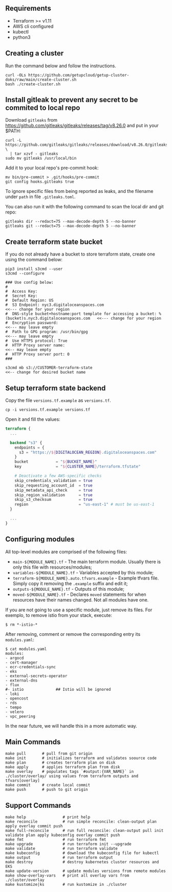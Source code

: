 ## Requirements

- Terraform >= v1.11
- AWS cli configured
- kubectl
- python3

## Creating a cluster

Run the command below and follow the instructions.

```
curl -OLs https://github.com/getupcloud/getup-cluster-doks/raw/main/create-cluster.sh
bash ./create-cluster.sh
```

## Install gitleak to prevent any secret to be commited to local repo

Download `gitleaks` from https://github.com/gitleaks/gitleaks/releases/tag/v8.26.0 and put in your $PATH:

```
curl -L https://github.com/gitleaks/gitleaks/releases/download/v8.26.0/gitleaks_8.26.0_linux_x64.tar.gz \
  | tar xzvf - gitleaks
sudo mv gitleaks /usr/local/bin
```

Add it to your local repo's pre-commit hook:

```
mv bin/pre-commit > .git/hooks/pre-commit
git config hooks.gitleaks true
```

To ignore specific files from being reported as leaks, and the filename under `path` in file `.gitleaks.toml`.

You can also run it with the following command to scan the local dir and git repo:

```
gitleaks dir --redact=75 --max-decode-depth 5 --no-banner
gitleaks git --redact=75 --max-decode-depth 5 --no-banner
```

## Create terraform state bucket

If you do not already have a bucket to store terraform state, create one using the command below:

```
pip3 install s3cmd --user
s3cmd --configure

### Use config below:
#
#  Access Key:
#  Secret Key:
#  Default Region: US
#  S3 Endpoint: nyc3.digitaloceanspaces.com                                                                 <<--- change for your region
#  DNS-style bucket+hostname:port template for accessing a bucket: %(bucket)s.nyc3.digitaloceanspaces.com   <<--- change for your region
#  Encryption password:                                                                                     <<--- may leave empty
#  Path to GPG program: /usr/bin/gpg                                                                        <<--- may leave empty
#  Use HTTPS protocol: True
#  HTTP Proxy server name:                                                                                  <<-- may leave empty
#  HTTP Proxy server port: 0
###

s3cmd mb s3://CUSTOMER-terraform-state                                                                  <<-- change for desired bucket name
```

## Setup terraform state backend

Copy the file `versions.tf.example` as `versions.tf`.

```
cp -i versions.tf.example versions.tf
```

Open it and fill the values:

```tf
terraform {
  ...

  backend "s3" {
    endpoints = {
      s3 = "https://${DIGITALOCEAN_REGION}.digitaloceanspaces.com"
    }
    bucket            = "${BUCKET_NAME}"
    key               = "${CLUSTER_NAME}/terraform.tfstate"

    # Deactivate a few AWS-specific checks
    skip_credentials_validation = true
    skip_requesting_account_id  = true
    skip_metadata_api_check     = true
    skip_region_validation      = true
    skip_s3_checksum            = true
    region                      = "us-east-1" # must be us-east-1
  }

  ...
}
```

## Configuring modules

All top-level modules are comprised of the following files:

- `main-${MODULE_NAME}.tf` - The main terraform module. Usually there is only this file with resources/modules;
- `variables-${MODULE_NAME}.tf` - Variables accepted by this module;
- `terraform-${MODULE_NAME}.auto.tfvars.example` - Example tfvars file. Simply copy it removing the `.example` suffix and edit it;
- `outputs-${MODULE_NAME}.tf` - Outputs of this module;
- `moved-${MODULE_NAME}.tf` - Declares `moved` statements for when resources have their names changed. Not all modules have one.

If you are not going to use a specific module, just remove its files.
For exemplo, to remove istio from your stack, execute:

```
$ rm *-istio-*
```
After removing, comment or remove the corresponding entry its `modules.yaml`:

```
$ cat modules.yaml
modules:
- argocd
- cert-manager
- ecr-credentials-sync
- eks
- external-secrets-operator
- external-dns
- flux
#- istio              ## Istio will be ignored
- loki
- opencost
- rds
- tempo
- velero
- vpc_peering
```

In the near future, we will handle this in a more automatic way.


## Main Commands

```
make pull       # pull from git origin
make init       # initializes terraform and validates soource code
make plan       # creates terraform plan on disk
make apply      # applies terraform plan from disk
make overlay    # populates tags `#output:{VAR_NAME}` in ./cluster/overlay/ using values from terraform outputs and tfvars[overlay]
make commit     # create local commit
make push       # push to git origin
```

## Support Commands

```
make help                # print help
make reconcile           # run simple reconcile: clean-output plan apply overlay commit push
make full-reconcile      # run full reconcile: clean-output pull init validate plan apply kubeconfig overlay commit push
make fmt                 # run terraform fmt
make upgrade             # run terraform init --upgrade 
make validate            # run terraform validate 
make kubeconfig          # download the kubeconfig file for kubectl
make output              # run terraform output
make destroy             # destroy kubernetes cluster resources and EKS
make update-version      # update modules versions from remote modules
make show-overlay-vars   # print all overlay vars from ./cluster/overlay
make kustomize|ks        # run kustomize in ./cluster
```
